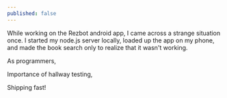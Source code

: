```yaml
---
published: false
---
```


While working on the Rezbot android app, I came across a strange situation once. I started my node.js server locally, loaded up the app on my phone, and made the book search only to realize that it wasn't working.

As programmers,

Importance of hallway testing,

Shipping fast!
